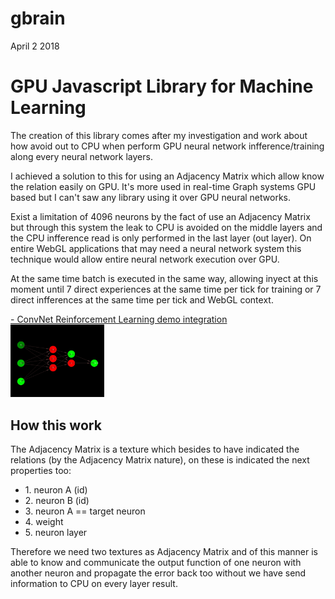 gbrain
============
April 2 2018
<h1>GPU Javascript Library for Machine Learning</h1>

<p>The creation of this library comes after my investigation and work about how avoid out to CPU when perform GPU neural network infference/training along every neural network layers.</p>
<p>I achieved a solution to this for using an Adjacency Matrix which allow know the relation easily on GPU. It's more used in real-time Graph systems GPU based but I can't saw any library using it over GPU neural networks.</p>
<p>Exist a limitation of 4096 neurons by the fact of use an Adjacency Matrix but through this system the leak to CPU is avoided on the middle layers and the CPU infference read is only performed in the last layer (out layer). On entire WebGL applications that may need a neural network system this technique would allow entire neural network execution over GPU.</p>   
<p>At the same time batch is executed in the same way, allowing inyect at this moment until 7 direct experiences at the same time per tick for training or 7 direct infferences at the same time per tick and WebGL context.</p>
<p>
<a href="http://stormcolour.appspot.com/gbrain/demos/gbrain-reinforcement-learning/">- ConvNet Reinforcement Learning demo integration</a><br />
<a href="http://stormcolour.appspot.com/gbrain/demos/gbrain-reinforcement-learning/"><img src="demos/graph-neuronal-network/capture.jpg" style="width:150px"/></a> 
</p>
<h2>How this work</h2>
<p>The Adjacency Matrix is a texture which besides to have indicated the relations (by the Adjacency Matrix nature), on these is indicated the next properties too:</p>
    <ul>
    <li>1. neuron A (id)</li>
    <li>2. neuron B (id)</li>
    <li>3. neuron A == target neuron</li>
    <li>4. weight</li>
    <li>5. neuron layer</li>
    </ul>
<p>Therefore we need two textures as Adjacency Matrix and of this manner is able to know and communicate the output function of one neuron with another neuron and propagate the error back too without we have send information to CPU on every layer result.</p>
